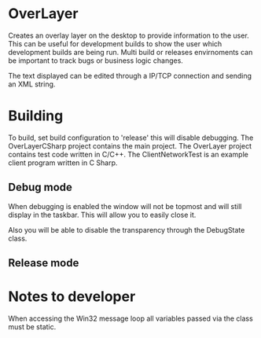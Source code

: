 # OverLayer
Creates an overlay layer on the desktop to provide information to the user. This can be useful for development builds to 
show the user which development builds are being run. Multi build or releases envirnoments can be important to track bugs or business logic changes.

The text displayed can be edited through a IP/TCP connection and sending an XML string.

# Building
To build, set build configuration to 'release' this will disable debugging.
The OverLayerCSharp project contains the main project.
The OverLayer project contains test code written in C/C++.
The ClientNetworkTest is an example client program written in C Sharp.

## Debug mode
When debugging is enabled the window will not be topmost and will still display in the taskbar. This will allow you to easily close it.

Also you will be able to disable the transparency through the DebugState class.

## Release mode

# Notes to developer
When accessing the Win32 message loop all variables passed via the class must be static.
